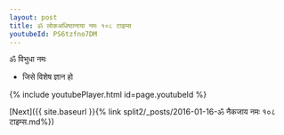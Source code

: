 ```yaml
---
layout: post
title: ॐ लोकअधिष्ठानाया नमः १०८ टाइम्स
youtubeId: PS6tzfno7DM
---
```

 
 
 ॐ विभुधा नमः  
 
 -  जिसे विशेष ज्ञान हो 
 
  
 
  
 
 
 
 
 
 


{% include youtubePlayer.html id=page.youtubeId %}
 
[Next]({{ site.baseurl }}{% link  split2/_posts/2016-01-16-ॐ नैकजाय नमः १०८ टाइम्स.md%})
 
